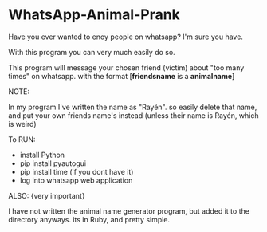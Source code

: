 # WhatsApp-Animal-Prank

Have you ever wanted to enoy people on whatsapp? I'm sure you have. 

With this program you can very much easily do so.

This program will message your chosen friend (victim) about "too many times" on whatsapp.
with the format [**friendsname** is a **animalname**]

NOTE:

In my program I've written the name as "Rayén". so easily delete that name, and put your own friends name's instead (unless their name is Rayén, which is weird)


To RUN:

 - install Python
 - pip install pyautogui 
 - pip install time (if you dont have it)
 - log into whatsapp web application 






ALSO: {very important}

I have not written the animal name generator program, but added it to the directory anyways.
its in Ruby, and pretty simple.
